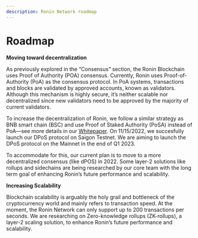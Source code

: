```yaml
---
description: Ronin Network roadmap
---
```


# Roadmap

**Moving toward decentralization**

As previously explored in the “Consensus” section, the Ronin Blockchain uses Proof of Authority (POA) consensus. 
Currently, Ronin uses Proof-of-Authority (PoA) as the consensus protocol. In PoA systems, transactions and blocks are validated by approved accounts, known as validators. Although this mechanism is highly secure, it’s neither scalable nor decentralized since new validators need to be approved by the majority of current validators.

To increase the decentralization of Ronin, we follow a similar strategy as BNB smart chain (BSC) and use Proof of Staked Authority (PoSA) instead of PoA—see more details in our [Whitepaper](./whitepaper.md). On 11/15/2022, we succesfully launch our DPoS protocol on Saigon Testnet. We are aiming to launch the DPoS protocol on the Mainnet in the end of Q1 2023.

To accommodate for this, our current plan is to move to a more decentralized consensus (like dPOS) in 2022. Some layer-2 solutions like rollups and sidechains are being researched by our core team with the long term goal of enhancing Ronin’s future performance and scalability.

**Increasing Scalability**

Blockchain scalability is arguably the holy grail and bottleneck of the cryptocurrency world and mainly refers to transaction speed. At the moment, the Ronin Network can only support up to 200 transactions per seconds. 
We are researching on Zero-knowledge rollups (ZK-rollups), a layer-2  scaling solution, to enhance Ronin’s future performance and scalability. 
